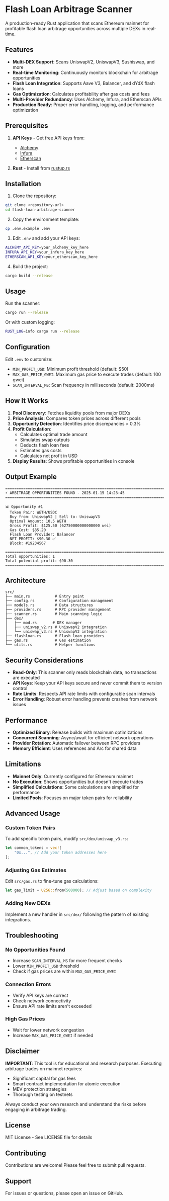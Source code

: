 # Flash Loan Arbitrage Scanner

A production-ready Rust application that scans Ethereum mainnet for profitable flash loan arbitrage opportunities across multiple DEXs in real-time.

## Features

- **Multi-DEX Support**: Scans UniswapV2, UniswapV3, Sushiswap, and more
- **Real-time Monitoring**: Continuously monitors blockchain for arbitrage opportunities
- **Flash Loan Integration**: Supports Aave V3, Balancer, and dYdX flash loans
- **Gas Optimization**: Calculates profitability after gas costs and fees
- **Multi-Provider Redundancy**: Uses Alchemy, Infura, and Etherscan APIs
- **Production Ready**: Proper error handling, logging, and performance optimization

## Prerequisites

1. **API Keys** - Get free API keys from:
   - [Alchemy](https://www.alchemy.com/)
   - [Infura](https://infura.io/)
   - [Etherscan](https://etherscan.io/apis)

2. **Rust** - Install from [rustup.rs](https://rustup.rs/)

## Installation

1. Clone the repository:
```bash
git clone <repository-url>
cd flash-loan-arbitrage-scanner
```

2. Copy the environment template:
```bash
cp .env.example .env
```

3. Edit `.env` and add your API keys:
```bash
ALCHEMY_API_KEY=your_alchemy_key_here
INFURA_API_KEY=your_infura_key_here
ETHERSCAN_API_KEY=your_etherscan_key_here
```

4. Build the project:
```bash
cargo build --release
```

## Usage

Run the scanner:
```bash
cargo run --release
```

Or with custom logging:
```bash
RUST_LOG=info cargo run --release
```

## Configuration

Edit `.env` to customize:

- `MIN_PROFIT_USD`: Minimum profit threshold (default: $50)
- `MAX_GAS_PRICE_GWEI`: Maximum gas price to execute trades (default: 100 gwei)
- `SCAN_INTERVAL_MS`: Scan frequency in milliseconds (default: 2000ms)

## How It Works

1. **Pool Discovery**: Fetches liquidity pools from major DEXs
2. **Price Analysis**: Compares token prices across different pools
3. **Opportunity Detection**: Identifies price discrepancies > 0.3%
4. **Profit Calculation**: 
   - Calculates optimal trade amount
   - Simulates swap outputs
   - Deducts flash loan fees
   - Estimates gas costs
   - Calculates net profit in USD
5. **Display Results**: Shows profitable opportunities in console

## Output Example

```
================================================================================
⚡ ARBITRAGE OPPORTUNITIES FOUND - 2025-01-15 14:23:45
================================================================================

📊 Opportunity #1
  Token Pair: WETH/USDC
  Buy from: UniswapV2 | Sell to: UniswapV3
  Optimal Amount: 10.5 WETH
  Gross Profit: $125.50 (62750000000000000 wei)
  Gas Cost: $35.20
  Flash Loan Provider: Balancer
  NET PROFIT: $90.30 ✅
  Block: #19234567

================================================================================
Total opportunities: 1
Total potential profit: $90.30
================================================================================
```

## Architecture

```
src/
├── main.rs           # Entry point
├── config.rs         # Configuration management
├── models.rs         # Data structures
├── providers.rs      # RPC provider management
├── scanner.rs        # Main scanning logic
├── dex/
│   ├── mod.rs       # DEX manager
│   ├── uniswap_v2.rs # UniswapV2 integration
│   └── uniswap_v3.rs # UniswapV3 integration
├── flashloan.rs      # Flash loan providers
├── gas.rs            # Gas estimation
└── utils.rs          # Helper functions
```

## Security Considerations

- **Read-Only**: This scanner only reads blockchain data, no transactions are executed
- **API Keys**: Keep your API keys secure and never commit them to version control
- **Rate Limits**: Respects API rate limits with configurable scan intervals
- **Error Handling**: Robust error handling prevents crashes from network issues

## Performance

- **Optimized Binary**: Release builds with maximum optimizations
- **Concurrent Scanning**: Async/await for efficient network operations
- **Provider Rotation**: Automatic failover between RPC providers
- **Memory Efficient**: Uses references and Arc for shared data

## Limitations

- **Mainnet Only**: Currently configured for Ethereum mainnet
- **No Execution**: Shows opportunities but doesn't execute trades
- **Simplified Calculations**: Some calculations are simplified for performance
- **Limited Pools**: Focuses on major token pairs for reliability

## Advanced Usage

### Custom Token Pairs

To add specific token pairs, modify `src/dex/uniswap_v3.rs`:
```rust
let common_tokens = vec![
    "0x...", // Add your token addresses here
];
```

### Adjusting Gas Estimates

Edit `src/gas.rs` to fine-tune gas calculations:
```rust
let gas_limit = U256::from(500000); // Adjust based on complexity
```

### Adding New DEXs

Implement a new handler in `src/dex/` following the pattern of existing integrations.

## Troubleshooting

### No Opportunities Found
- Increase `SCAN_INTERVAL_MS` for more frequent checks
- Lower `MIN_PROFIT_USD` threshold
- Check if gas prices are within `MAX_GAS_PRICE_GWEI`

### Connection Errors
- Verify API keys are correct
- Check network connectivity
- Ensure API rate limits aren't exceeded

### High Gas Prices
- Wait for lower network congestion
- Increase `MAX_GAS_PRICE_GWEI` if needed

## Disclaimer

**IMPORTANT**: This tool is for educational and research purposes. Executing arbitrage trades on mainnet requires:
- Significant capital for gas fees
- Smart contract implementation for atomic execution
- MEV protection strategies
- Thorough testing on testnets

Always conduct your own research and understand the risks before engaging in arbitrage trading.

## License

MIT License - See LICENSE file for details

## Contributing

Contributions are welcome! Please feel free to submit pull requests.

## Support

For issues or questions, please open an issue on GitHub.